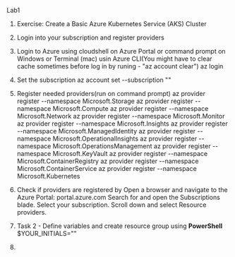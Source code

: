 Lab1
1. Exercise: Create a Basic Azure Kubernetes Service (AKS) Cluster

1. Login into your subscription and register providers
2. Login to Azure using cloudshell on Azure Portal or command prompt on Windows or Terminal (mac) usin Azure CLI(You might have to clear cache sometimes before log in by runing - "az account clear")
    az login
3. Set the subscription
   az account set --subscription "<subscription-name>"
4. Register needed providers(run on command prompt)
    az provider register --namespace Microsoft.Storage
    az provider register --namespace Microsoft.Compute
    az provider register --namespace Microsoft.Network
    az provider register --namespace Microsoft.Monitor
    az provider register --namespace Microsoft.Insights
    az provider register --namespace Microsoft.ManagedIdentity
    az provider register --namespace Microsoft.OperationalInsights
    az provider register --namespace Microsoft.OperationsManagement
    az provider register --namespace Microsoft.KeyVault
    az provider register --namespace Microsoft.ContainerRegistry
    az provider register --namespace Microsoft.ContainerService
    az provider register --namespace Microsoft.Kubernetes
5. Check if providers are registered by
    Open a browser and navigate to the Azure Portal: portal.azure.com
    Search for and open the Subscriptions blade. Select your subscription.
    Scroll down and select Resource providers.
6. Task 2 - Define variables and create resource group using **PowerShell**
   $YOUR_INITIALS="<your initials>"
8. 
   
